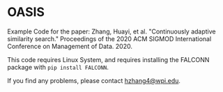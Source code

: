 # OASIS
Example Code for the paper: Zhang, Huayi, et al. "Continuously adaptive similarity search." Proceedings of the 2020 ACM SIGMOD International Conference on Management of Data. 2020.

This code requires Linux System, and requires installing the FALCONN package with `pip install FALCONN`.

If you find any problems, please contact hzhang4@wpi.edu.
